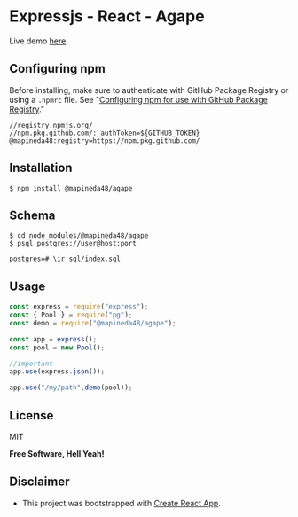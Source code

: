 # Expressjs - React - Agape

Live demo [here](https://apinedavegamiguel.herokuapp.com/demos/agape/).

## Configuring npm

Before installing, make sure to authenticate with GitHub Package Registry or using a `.npmrc` file. See "[Configuring npm for use with GitHub Package Registry](https://help.github.com/en/articles/configuring-npm-for-use-with-github-package-registry#authenticating-to-github-package-registry)."

```
//registry.npmjs.org/
//npm.pkg.github.com/:_authToken=${GITHUB_TOKEN}
@mapineda48:registry=https://npm.pkg.github.com/
```

## Installation

`$ npm install @mapineda48/agape`

## Schema

```
$ cd node_modules/@mapineda48/agape
$ psql postgres://user@host:port

postgres=# \ir sql/index.sql
```

## Usage

```js
const express = require("express");
const { Pool } = require("pg");
const demo = require("@mapineda48/agape");

const app = express();
const pool = new Pool();

//important
app.use(express.json());

app.use("/my/path",demo(pool));
```

## License

MIT

**Free Software, Hell Yeah!**

## Disclaimer

- This project was bootstrapped with [Create React App](https://github.com/facebook/create-react-app).
